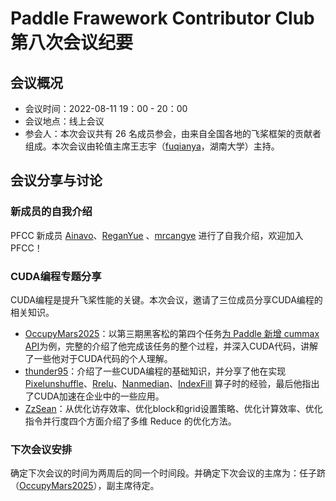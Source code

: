 # Paddle Frawework Contributor Club 第八次会议纪要

## 会议概况

- 会议时间：2022-08-11 19：00 - 20：00
- 会议地点：线上会议
- 参会人：本次会议共有 26 名成员参会，由来自全国各地的飞桨框架的贡献者组成。本次会议由轮值主席王志宇（[fuqianya](https://github.com/fuqianya)，湖南大学）主持。

## 会议分享与讨论

### 新成员的自我介绍
PFCC 新成员 [Ainavo](https://github.com/Ainavo)、[ReganYue](https://github.com/ReganYue) 、[mrcangye](https://github.com/mrcangye) 进行了自我介绍，欢迎加入 PFCC！

### CUDA编程专题分享
CUDA编程是提升飞桨性能的关键。本次会议，邀请了三位成员分享CUDA编程的相关知识。

- [OccupyMars2025](https://github.com/OccupyMars2025)：以第三期黑客松的第四个任务[为 Paddle 新增 cummax API](https://github.com/PaddlePaddle/Paddle/issues/44073#task4)为例，完整的介绍了他完成该任务的整个过程，并深入CUDA代码，讲解了一些他对于CUDA代码的个人理解。
- [thunder95](https://github.com/thunder95)：介绍了一些CUDA编程的基础知识，并分享了他在实现 [Pixelunshuffle](https://github.com/PaddlePaddle/Paddle/pull/40774)、[Rrelu](https://github.com/PaddlePaddle/Paddle/pull/41823)、[Nanmedian](https://github.com/PaddlePaddle/Paddle/pull/42385)、[IndexFill](https://github.com/PaddlePaddle/Paddle/pull/42453) 算子时的经验，最后他指出了CUDA加速在企业中的一些应用。
-  [ZzSean](https://github.com/ZzSean)：从优化访存效率、优化block和grid设置策略、优化计算效率、优化指令并行度四个方面介绍了多维 Reduce 的优化方法。

### 下次会议安排
确定下次会议的时间为两周后的同一个时间段。并确定下次会议的主席为：任子跻（[OccupyMars2025](https://github.com/OccupyMars2025)），副主席待定。
